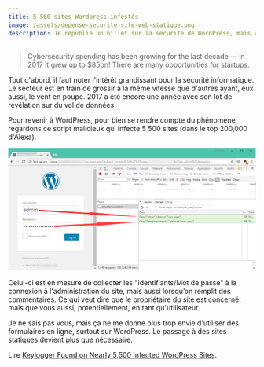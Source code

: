 ```yaml
---
title: 5 500 sites Wordpress infestés
image: /assets/depense-securite-site-web-statique.png
description: Je republie un billet sur la sécurité de WordPress, mais c'est uniquement parce que je ne me rendais pas compte de l'ampleur du phénomène.
---
```


> Cybersecurity spending has been growing for the last decade — in 2017 it grew up to $85bn! There are many opportunities for startups.

Tout d'abord, il faut noter l'intérêt grandissant pour la sécurité informatique. Le secteur est en train de grossir à la même vitesse que d'autres ayant, eux aussi, le vent en poupe. 2017 a été encore une année avec son lot de révélation sur du vol de données.

Pour revenir à WordPress, pour bien se rendre compte du phénomène, regardons ce script malicieux qui infecte 5 500 sites (dans le top 200,000 d'Alexa).

![Wordpress Key logger](/assets/WordPress-site-keylogger.png)

Celui-ci est en mesure de collecter les "identifiants/Mot de passe" à la connexion à l'administration du site, mais aussi lorsqu’on remplit des commentaires. Ce qui veut dire que le propriétaire du site est concerné, mais que vous aussi, potentiellement, en tant qu'utilisateur.

Je ne sais pas vous, mais ça ne me donne plus trop envie d'utiliser des formulaires en ligne, surtout sur WordPress. Le passage à des sites statiques devient plus que nécessaire.

Lire [Keylogger Found on Nearly 5,500 Infected WordPress Sites](https://www.bleepingcomputer.com/news/security/keylogger-found-on-nearly-5-500-infected-wordpress-sites/).